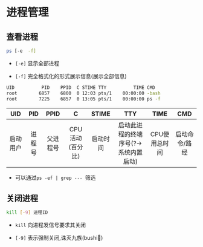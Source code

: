 # 进程管理

## 查看进程

```bash
ps [-e	-f]
```

* `[-e]` 显示全部进程

* `[-f]` 完全格式化的形式展示信息(展示全部信息)

```bash
UID          PID    PPID  C STIME TTY          TIME CMD
root        6857    6800  0 12:03 pts/1    00:00:00 -bash
root        7225    6857  0 13:05 pts/1    00:00:00 ps -f
```

| UID  | PID  | PPID | C    | STIME | TTY  | TIME | CMD  |
| :--: | :--: | :--: | :--: | :---: | :--: | :--: | :--: |
| 启动用户 | 进程号 | 父进程号 | CPU活动(百分比) | 启动时间 | 启动此进程的终端序号(?->系统内置启动) |CPU使用总时间|启动命令/路经|

* 可以通过`ps -ef | grep --- `筛选

## 关闭进程

```bash
kill [-9] 进程ID
```

* `kill` 向进程发信号要求其关闭

* `[-9]` 表示强制关闭,诛灭九族(bushi🥵)